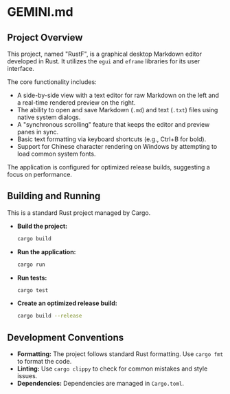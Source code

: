 # GEMINI.md

## Project Overview

This project, named "RustF", is a graphical desktop Markdown editor developed in Rust. It utilizes the `egui` and `eframe` libraries for its user interface.

The core functionality includes:
- A side-by-side view with a text editor for raw Markdown on the left and a real-time rendered preview on the right.
- The ability to open and save Markdown (`.md`) and text (`.txt`) files using native system dialogs.
- A "synchronous scrolling" feature that keeps the editor and preview panes in sync.
- Basic text formatting via keyboard shortcuts (e.g., Ctrl+B for bold).
- Support for Chinese character rendering on Windows by attempting to load common system fonts.

The application is configured for optimized release builds, suggesting a focus on performance.

## Building and Running

This is a standard Rust project managed by Cargo.

- **Build the project:**
  ```sh
  cargo build
  ```

- **Run the application:**
  ```sh
  cargo run
  ```

- **Run tests:**
  ```sh
  cargo test
  ```

- **Create an optimized release build:**
  ```sh
  cargo build --release
  ```

## Development Conventions

- **Formatting:** The project follows standard Rust formatting. Use `cargo fmt` to format the code.
- **Linting:** Use `cargo clippy` to check for common mistakes and style issues.
- **Dependencies:** Dependencies are managed in `Cargo.toml`.
